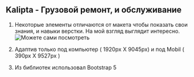 
## Kalipta - Грузовой ремонт, и обслуживание


1. Некоторые элементы отличаются от макета чтобы показать свои знания, и навыки верстки. На мой взгляд выглядит интересно.
![Можете сами посмотреть ]([https://myoctocat.com/assets/images/base-octocat.svg](https://qvadim.github.io/Kalipta/))


2. Адаптив только под компьютер ( 1920px X 9045px) и под Mobil ( 390px Х 9527px )

3. Из библиотек использовал Bootstrap 5
